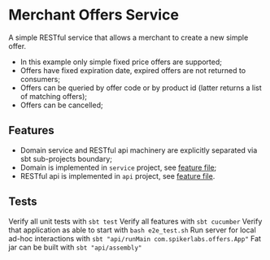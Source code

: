 # Merchant Offers Service

A simple RESTful service that allows a merchant to create a new simple offer.

* In this example only simple fixed price offers are supported;
* Offers have fixed expiration date, expired offers are not returned to consumers;
* Offers can be queried by offer code or by product id (latter returns a list of matching offers);
* Offers can be cancelled;

## Features

* Domain service and RESTful api machinery are explicitly separated via sbt sub-projects boundary;
* Domain is implemented in `service` project, see [feature file](service/src/test/resources/features/offer_service.feature);
* RESTful api is implemented in `api` project, see [feature file](api/src/test/resources/features/offer_api.feature).

## Tests

Verify all unit tests with `sbt test`
Verify all features with `sbt cucumber`
Verify that application as able to start with `bash e2e_test.sh`
Run server for local ad-hoc interactions with `sbt "api/runMain com.spikerlabs.offers.App"`
Fat jar can be built with `sbt "api/assembly"`